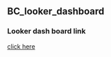 ## BC_looker_dashboard

### Looker dash board link
[click here](https://lookerstudio.google.com/reporting/f9b7dad0-403a-416f-ab3e-fdad27a56030)
